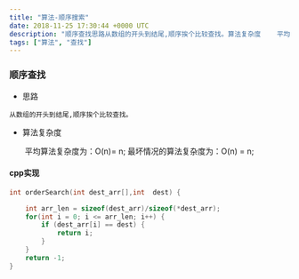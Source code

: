 ```yaml
---
title: "算法-顺序搜索"
date: 2018-11-25 17:30:44 +0000 UTC
description: "顺序查找思路从数组的开头到结尾,顺序挨个比较查找。算法复杂度    平均算法复杂度为：O(n)= n; 最坏情况的算法复杂度为：O(n) = n;cpp实现int orderSearch(int dest_arr[],int  dest) {    int arr_len = sizeof(dest_arr)/sizeof(*dest_arr);    for(int ..."
tags: ["算法", "查找"]
---
```

### 顺序查找

+ 思路

```
从数组的开头到结尾,顺序挨个比较查找。
```

+ 算法复杂度

&ensp;&ensp;&ensp;&ensp;平均算法复杂度为：O(n)= n; 最坏情况的算法复杂度为：O(n) = n;

#### cpp实现

```cpp
int orderSearch(int dest_arr[],int  dest) {

    int arr_len = sizeof(dest_arr)/sizeof(*dest_arr);
    for(int i = 0; i <= arr_len; i++) {
        if (dest_arr[i] == dest) {
            return i;
        }
    }
    return -1;
}
```

